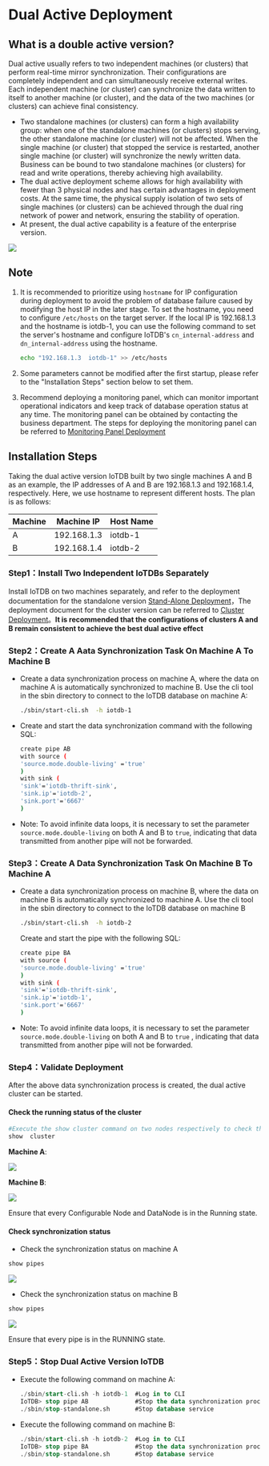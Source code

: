 <!--

    Licensed to the Apache Software Foundation (ASF) under one
    or more contributor license agreements.  See the NOTICE file
    distributed with this work for additional information
    regarding copyright ownership.  The ASF licenses this file
    to you under the Apache License, Version 2.0 (the
    "License"); you may not use this file except in compliance
    with the License.  You may obtain a copy of the License at
    
        http://www.apache.org/licenses/LICENSE-2.0
    
    Unless required by applicable law or agreed to in writing,
    software distributed under the License is distributed on an
    "AS IS" BASIS, WITHOUT WARRANTIES OR CONDITIONS OF ANY
    KIND, either express or implied.  See the License for the
    specific language governing permissions and limitations
    under the License.

-->
# Dual Active Deployment

## What is a double active version?

Dual active usually refers to two independent machines (or clusters) that perform real-time mirror synchronization. Their configurations are completely independent and can simultaneously receive external writes. Each independent machine (or cluster) can synchronize the data written to itself to another machine (or cluster), and the data of the two machines (or clusters) can achieve final consistency.

- Two standalone machines (or clusters) can form a high availability group: when one of the standalone machines (or clusters) stops serving, the other standalone machine (or cluster) will not be affected. When the single machine (or cluster) that stopped the service is restarted, another single machine (or cluster) will synchronize the newly written data. Business can be bound to two standalone machines (or clusters) for read and write operations, thereby achieving high availability.
- The dual active deployment scheme allows for high availability with fewer than 3 physical nodes and has certain advantages in deployment costs. At the same time, the physical supply isolation of two sets of single machines (or clusters) can be achieved through the dual ring network of power and network, ensuring the stability of operation.
- At present, the dual active capability is a feature of the enterprise version.

![](https://alioss.timecho.com/docs/img/20240731104336.png)

## Note

1. It is recommended to prioritize using `hostname` for IP configuration during deployment to avoid the problem of database failure caused by modifying the host IP in the later stage. To set the hostname, you need to configure `/etc/hosts` on the target server. If the local IP is 192.168.1.3 and the hostname is iotdb-1, you can use the following command to set the server's hostname and configure IoTDB's `cn_internal-address` and` dn_internal-address` using the hostname.

    ```Bash
    echo "192.168.1.3  iotdb-1" >> /etc/hosts 
    ```

2. Some parameters cannot be modified after the first startup, please refer to the "Installation Steps" section below to set them.

3. Recommend deploying a monitoring panel, which can monitor important operational indicators and keep track of database operation status at any time. The monitoring panel can be obtained by contacting the business department. The steps for deploying the monitoring panel can be referred to [Monitoring Panel Deployment](../Deployment-and-Maintenance/Monitoring-panel-deployment.md)

## Installation Steps

Taking the dual active version IoTDB built by two single machines A and B as an example, the IP addresses of A and B are 192.168.1.3 and 192.168.1.4, respectively. Here, we use hostname to represent different hosts. The plan is as follows:

| Machine | Machine IP  | Host Name |
| ------- | ----------- | --------- |
| A       | 192.168.1.3 | iotdb-1   |
| B       | 192.168.1.4 | iotdb-2   |

### Step1：Install Two Independent IoTDBs Separately

Install IoTDB on two machines separately, and refer to the deployment documentation for the standalone version [Stand-Alone Deployment](../Deployment-and-Maintenance/Stand-Alone-Deployment_timecho.md)，The deployment document for the cluster version can be referred to [Cluster Deployment](../Deployment-and-Maintenance/Cluster-Deployment_timecho.md)。**It is recommended that the configurations of clusters A and B remain consistent to achieve the best dual active effect**

### Step2：Create A Aata Synchronization Task On Machine A To Machine B

- Create a data synchronization process on machine A, where the data on machine A is automatically synchronized to machine B. Use the cli tool in the sbin directory to connect to the IoTDB database on machine A:

    ```Bash
    ./sbin/start-cli.sh  -h iotdb-1
    ```

- Create and start the data synchronization command with the following SQL:

    ```Bash
    create pipe AB
    with source (
    'source.mode.double-living' ='true' 
    )
    with sink (
    'sink'='iotdb-thrift-sink',
    'sink.ip'='iotdb-2',
    'sink.port'='6667'
    )
    ```

- Note: To avoid infinite data loops, it is necessary to set the parameter `source.mode.double-living` on both A and B to `true`, indicating that data transmitted from another pipe will not be forwarded.

### Step3：Create A Data Synchronization Task On Machine B To Machine A

- Create a data synchronization process on machine B, where the data on machine B is automatically synchronized to machine A. Use the cli tool in the sbin directory to connect to the IoTDB database on machine B

    ```Bash
    ./sbin/start-cli.sh  -h iotdb-2
    ```

    Create and start the pipe with the following SQL:

    ```Bash
    create pipe BA
    with source (
    'source.mode.double-living' ='true' 
    )
    with sink (
    'sink'='iotdb-thrift-sink',
    'sink.ip'='iotdb-1',
    'sink.port'='6667'
    )
    ```

- Note: To avoid infinite data loops, it is necessary to set the parameter `source.mode.double-living` on both A and B to `true` , indicating that data transmitted from another pipe will not be forwarded.

### Step4：Validate Deployment

After the above data synchronization process is created, the dual active cluster can be started.

#### Check the running status of the cluster

```Bash
#Execute the show cluster command on two nodes respectively to check the status of IoTDB service
show  cluster
```

**Machine A**:

![](https://alioss.timecho.com/docs/img/%E5%8F%8C%E6%B4%BB-A.png)

**Machine B**:

![](https://alioss.timecho.com/docs/img/%E5%8F%8C%E6%B4%BB-B.png)

Ensure that every Configurable Node and DataNode is in the Running state.

#### Check synchronization status

- Check the synchronization status on machine A

```Bash
show pipes
```

![](https://alioss.timecho.com/docs/img/show%20pipes-A.png)

- Check the synchronization status on machine B

```Bash
show pipes
```

![](https://alioss.timecho.com/docs/img/show%20pipes-B.png)

Ensure that every pipe is in the RUNNING state.

### Step5：Stop Dual Active Version IoTDB

- Execute the following command on machine A:

    ```SQL
    ./sbin/start-cli.sh -h iotdb-1  #Log in to CLI
    IoTDB> stop pipe AB             #Stop the data synchronization process
    ./sbin/stop-standalone.sh       #Stop database service
    ```

- Execute the following command on machine B:

    ```SQL
    ./sbin/start-cli.sh -h iotdb-2  #Log in to CLI
    IoTDB> stop pipe BA             #Stop the data synchronization process
    ./sbin/stop-standalone.sh       #Stop database service
    ```

